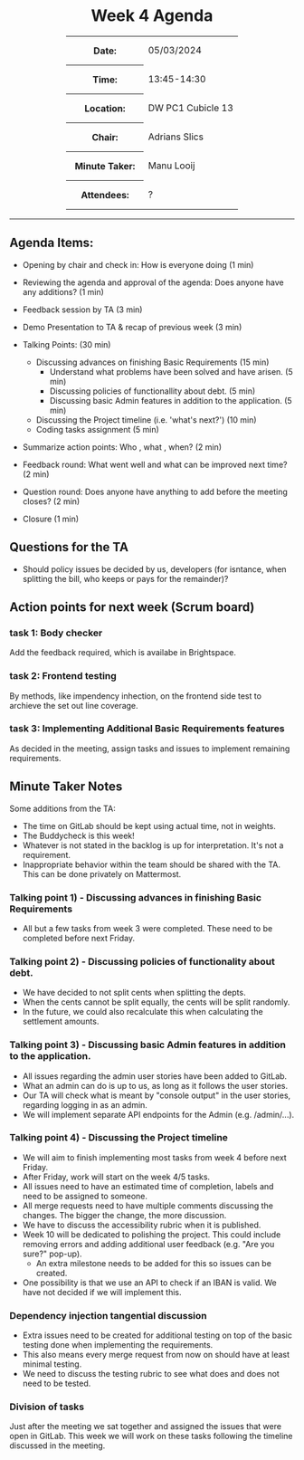 <div style="width: fit-content; margin: 0px auto;text-align: center">
<h1> Week 4 Agenda </h1>
<table>
<tr> 
    <th style="padding: 15px"> Date:</th>
    <td> 05/03/2024</td>
</tr>
<tr>
    <th style="padding: 15px"> Time:</th>
    <td> 13:45-14:30</td>
</tr>
<tr>
    <th style="padding: 15px"> Location:</th>
    <td> DW PC1 Cubicle 13 </td>
</tr>
<tr>
    <th style="padding: 15px"> Chair:</th>
    <td> Adrians Slics</td>
</tr>
<tr>
    <th style="padding: 15px"> Minute Taker:</th>
    <td>Manu Looij</td>
</tr>
<tr>
    <th style="padding: 15px"> Attendees:</th>
    <td>?</td>

[//]: # (    <td>Adrian Slics, Federico Lentini, Manu Looij, Parham Bateni, Teodor Damyanov, Yan Olerinskiy</td>)
</tr>
</table>
</div>

---

## Agenda Items:

- Opening by chair and check in: How is everyone doing (1 min)
- Reviewing the agenda and approval of the agenda: Does anyone have any additions? (1 min)
- Feedback session by TA (3 min)
- Demo Presentation to TA & recap of previous week (3 min)
- Talking Points: (30 min)
    - Discussing advances on finishing Basic Requirements (15 min)
        - Understand what problems have been solved and have arisen. (5 min)
        - Discussing policies of functionallity about debt. (5 min)
        - Discussing basic Admin features in addition to the application. (5 min)
    - Discussing the Project timeline (i.e. 'what's next?') (10 min)
    - Coding tasks assignment (5 min)

- Summarize action points: Who , what , when? (2 min)
- Feedback round: What went well and what can be improved next time? (2 min)
- Question round: Does anyone have anything to add before the meeting closes? (2 min)
- Closure (1 min)

## Questions for the TA

- Should policy issues be decided by us, developers (for isntance, when splitting the bill, who keeps or pays for the
  remainder)?

## Action points for next week (Scrum board)

### task 1: Body checker

Add the feedback required, which is availabe in Brightspace.

### task 2: Frontend testing

By methods, like impendency inhection, on the frontend side test to archieve the set out line coverage.

### task 3: Implementing Additional Basic Requirements features

As decided in the meeting, assign tasks and issues to implement remaining requirements.

## Minute Taker Notes

Some additions from the TA:

- The time on GitLab should be kept using actual time, not in weights.
- The Buddycheck is this week!
- Whatever is not stated in the backlog is up for interpretation. It's not a requirement.
- Inappropriate behavior within the team should be shared with the TA. This can be done privately on Mattermost.

### Talking point 1) - Discussing advances in finishing Basic Requirements

- All but a few tasks from week 3 were completed. These need to be completed before next Friday.

### Talking point 2) - Discussing policies of functionality about debt.

- We have decided to not split cents when splitting the depts.
- When the cents cannot be split equally, the cents will be split randomly.
- In the future, we could also recalculate this when calculating the settlement amounts.

### Talking point 3) - Discussing basic Admin features in addition to the application.

- All issues regarding the admin user stories have been added to GitLab.
- What an admin can do is up to us, as long as it follows the user stories.
- Our TA will check what is meant by "console output" in the user stories, regarding logging in as an admin.
- We will implement separate API endpoints for the Admin (e.g. /admin/...).

### Talking point 4) - Discussing the Project timeline

- We will aim to finish implementing most tasks from week 4 before next Friday.
- After Friday, work will start on the week 4/5 tasks.
- All issues need to have an estimated time of completion, labels and need to be assigned to someone.
- All merge requests need to have multiple comments discussing the changes. The bigger the change, the more discussion.
- We have to discuss the accessibility rubric when it is published.
- Week 10 will be dedicated to polishing the project. This could include removing errors and adding additional user
  feedback (e.g. "Are you sure?" pop-up).
    - An extra milestone needs to be added for this so issues can be created.
- One possibility is that we use an API to check if an IBAN is valid. We have not decided if we will implement
  this.

### Dependency injection tangential discussion

- Extra issues need to be created for additional testing on top of the basic testing done when implementing the
  requirements.
- This also means every merge request from now on should have at least minimal testing.
- We need to discuss the testing rubric to see what does and does not need to be tested.

### Division of tasks

Just after the meeting we sat together and assigned the issues that were open in GitLab. This week we will work on these
tasks following the timeline discussed in the meeting.
